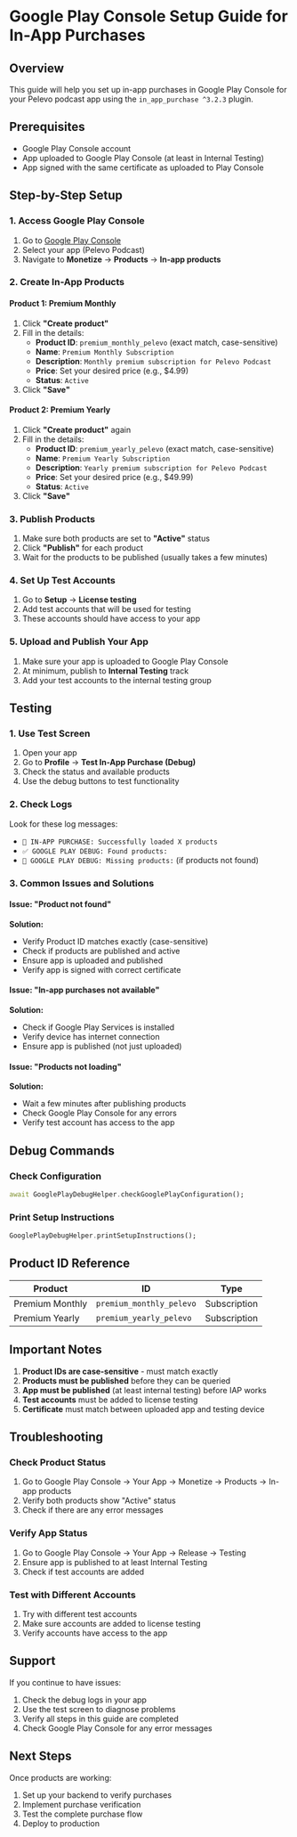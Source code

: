 # Google Play Console Setup Guide for In-App Purchases

## Overview
This guide will help you set up in-app purchases in Google Play Console for your Pelevo podcast app using the `in_app_purchase ^3.2.3` plugin.

## Prerequisites
- Google Play Console account
- App uploaded to Google Play Console (at least in Internal Testing)
- App signed with the same certificate as uploaded to Play Console

## Step-by-Step Setup

### 1. Access Google Play Console
1. Go to [Google Play Console](https://play.google.com/console)
2. Select your app (Pelevo Podcast)
3. Navigate to **Monetize** → **Products** → **In-app products**

### 2. Create In-App Products

#### Product 1: Premium Monthly
1. Click **"Create product"**
2. Fill in the details:
   - **Product ID**: `premium_monthly_pelevo` (exact match, case-sensitive)
   - **Name**: `Premium Monthly Subscription`
   - **Description**: `Monthly premium subscription for Pelevo Podcast`
   - **Price**: Set your desired price (e.g., $4.99)
   - **Status**: `Active`
3. Click **"Save"**

#### Product 2: Premium Yearly
1. Click **"Create product"** again
2. Fill in the details:
   - **Product ID**: `premium_yearly_pelevo` (exact match, case-sensitive)
   - **Name**: `Premium Yearly Subscription`
   - **Description**: `Yearly premium subscription for Pelevo Podcast`
   - **Price**: Set your desired price (e.g., $49.99)
   - **Status**: `Active`
3. Click **"Save"**

### 3. Publish Products
1. Make sure both products are set to **"Active"** status
2. Click **"Publish"** for each product
3. Wait for the products to be published (usually takes a few minutes)

### 4. Set Up Test Accounts
1. Go to **Setup** → **License testing**
2. Add test accounts that will be used for testing
3. These accounts should have access to your app

### 5. Upload and Publish Your App
1. Make sure your app is uploaded to Google Play Console
2. At minimum, publish to **Internal Testing** track
3. Add your test accounts to the internal testing group

## Testing

### 1. Use Test Screen
1. Open your app
2. Go to **Profile** → **Test In-App Purchase (Debug)**
3. Check the status and available products
4. Use the debug buttons to test functionality

### 2. Check Logs
Look for these log messages:
- `🛒 IN-APP PURCHASE: Successfully loaded X products`
- `✅ GOOGLE PLAY DEBUG: Found products:`
- `🔴 GOOGLE PLAY DEBUG: Missing products:` (if products not found)

### 3. Common Issues and Solutions

#### Issue: "Product not found"
**Solution:**
- Verify Product ID matches exactly (case-sensitive)
- Check if products are published and active
- Ensure app is uploaded and published
- Verify app is signed with correct certificate

#### Issue: "In-app purchases not available"
**Solution:**
- Check if Google Play Services is installed
- Verify device has internet connection
- Ensure app is published (not just uploaded)

#### Issue: "Products not loading"
**Solution:**
- Wait a few minutes after publishing products
- Check Google Play Console for any errors
- Verify test account has access to the app

## Debug Commands

### Check Configuration
```dart
await GooglePlayDebugHelper.checkGooglePlayConfiguration();
```

### Print Setup Instructions
```dart
GooglePlayDebugHelper.printSetupInstructions();
```

## Product ID Reference

| Product | ID | Type |
|---------|----|----- |
| Premium Monthly | `premium_monthly_pelevo` | Subscription |
| Premium Yearly | `premium_yearly_pelevo` | Subscription |

## Important Notes

1. **Product IDs are case-sensitive** - must match exactly
2. **Products must be published** before they can be queried
3. **App must be published** (at least internal testing) before IAP works
4. **Test accounts** must be added to license testing
5. **Certificate** must match between uploaded app and testing device

## Troubleshooting

### Check Product Status
1. Go to Google Play Console → Your App → Monetize → Products → In-app products
2. Verify both products show "Active" status
3. Check if there are any error messages

### Verify App Status
1. Go to Google Play Console → Your App → Release → Testing
2. Ensure app is published to at least Internal Testing
3. Check if test accounts are added

### Test with Different Accounts
1. Try with different test accounts
2. Make sure accounts are added to license testing
3. Verify accounts have access to the app

## Support

If you continue to have issues:
1. Check the debug logs in your app
2. Use the test screen to diagnose problems
3. Verify all steps in this guide are completed
4. Check Google Play Console for any error messages

## Next Steps

Once products are working:
1. Set up your backend to verify purchases
2. Implement purchase verification
3. Test the complete purchase flow
4. Deploy to production
